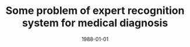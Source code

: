 ---
# Documentation: https://wowchemy.com/docs/managing-content/

title: Some problem of expert recognition system for medical diagnosis
subtitle: ''
summary: ''
authors:
- sas
tags: []
categories: []
date: '1988-01-01'
lastmod: 2022-10-07T05:44:43Z
featured: false
draft: false

# Featured image
# To use, add an image named `featured.jpg/png` to your page's folder.
# Focal points: Smart, Center, TopLeft, Top, TopRight, Left, Right, BottomLeft, Bottom, BottomRight.
image:
  caption: ''
  focal_point: ''
  preview_only: false

# Projects (optional).
#   Associate this post with one or more of your projects.
#   Simply enter your project's folder or file name without extension.
#   E.g. `projects = ["internal-project"]` references `content/project/deep-learning/index.md`.
#   Otherwise, set `projects = []`.
projects: []
publishDate: '2022-10-07T05:44:42.684754Z'
publication_types:
- '1'
abstract: ''
publication: '*Sixth International Conference on Systems Engineering, Coventry, UK,
  13-15 September 1988. Proceedings.*'
---